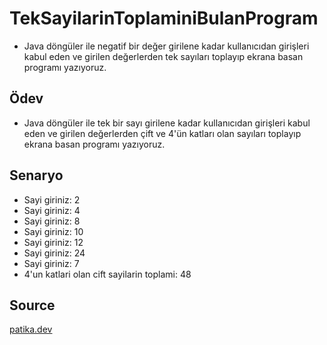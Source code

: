 # TekSayilarinToplaminiBulanProgram
  * Java döngüler ile negatif bir değer girilene kadar kullanıcıdan girişleri kabul eden ve girilen değerlerden tek sayıları toplayıp ekrana basan programı yazıyoruz.

## Ödev
  * Java döngüler ile tek bir sayı girilene kadar kullanıcıdan girişleri kabul eden ve girilen değerlerden çift ve 4'ün katları olan sayıları toplayıp ekrana basan programı yazıyoruz.

## Senaryo
  * Sayi giriniz: 2
  * Sayi giriniz: 4
  * Sayi giriniz: 8
  * Sayi giriniz: 10
  * Sayi giriniz: 12
  * Sayi giriniz: 24
  * Sayi giriniz: 7
  * 4'un katlari olan cift sayilarin toplami: 48

## Source
[patika.dev](https://www.patika.dev/tr)
